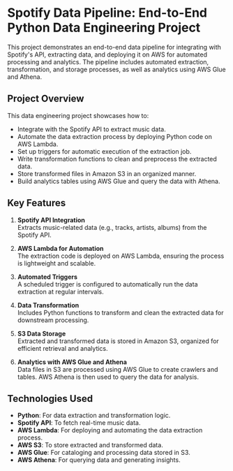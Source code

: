 # Spotify Data Pipeline: End-to-End Python Data Engineering Project

This project demonstrates an end-to-end data pipeline for integrating with Spotify's API, extracting data, and deploying it on AWS for automated processing and analytics. The pipeline includes automated extraction, transformation, and storage processes, as well as analytics using AWS Glue and Athena.

## Project Overview

This data engineering project showcases how to:
- Integrate with the Spotify API to extract music data.
- Automate the data extraction process by deploying Python code on AWS Lambda.
- Set up triggers for automatic execution of the extraction job.
- Write transformation functions to clean and preprocess the extracted data.
- Store transformed files in Amazon S3 in an organized manner.
- Build analytics tables using AWS Glue and query the data with Athena.

## Key Features

1. **Spotify API Integration**  
   Extracts music-related data (e.g., tracks, artists, albums) from the Spotify API.

2. **AWS Lambda for Automation**  
   The extraction code is deployed on AWS Lambda, ensuring the process is lightweight and scalable.

3. **Automated Triggers**  
   A scheduled trigger is configured to automatically run the data extraction at regular intervals.

4. **Data Transformation**  
   Includes Python functions to transform and clean the extracted data for downstream processing.

5. **S3 Data Storage**  
   Extracted and transformed data is stored in Amazon S3, organized for efficient retrieval and analytics.

6. **Analytics with AWS Glue and Athena**  
   Data files in S3 are processed using AWS Glue to create crawlers and tables. AWS Athena is then used to query the data for analysis.

## Technologies Used

- **Python**: For data extraction and transformation logic.
- **Spotify API**: To fetch real-time music data.
- **AWS Lambda**: For deploying and automating the data extraction process.
- **AWS S3**: To store extracted and transformed data.
- **AWS Glue**: For cataloging and processing data stored in S3.
- **AWS Athena**: For querying data and generating insights.
